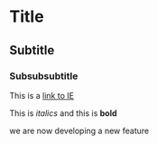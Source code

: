 # Title

## Subtitle

### Subsubsubtitle

This is a [link to IE](https://ie.edu)

This is *italics* and this is **bold**

we are now developing a new feature
